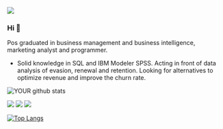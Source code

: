 <img src="https://avatars.githubusercontent.com/u/62489393?s=400&u=6eb619abab51cb039f43c096956fab66cc625544&v=4">

### Hi 👋
Pos graduated in business management and business intelligence, marketing analyst and programmer.

- Solid knowledge in SQL and IBM Modeler SPSS. Acting in front of data analysis of evasion, renewal and retention. 
  Looking for alternatives to optimize revenue and improve the churn rate.


![YOUR github stats](https://github-readme-stats.vercel.app/api?username=joaomaniaudet)

[<img src="https://img.shields.io/badge/medium-%2312100E.svg?&style=for-the-badge&logo=medium&logoColor=white" />](https://medium.com/@joaomaniaudet)  [<img src="https://img.shields.io/badge/linkedin-%230077B5.svg?&style=for-the-badge&logo=linkedin&logoColor=white" />](https://br.linkedin.com/in/joao-mauricio-maniaudet-megale) [<img src = "https://img.shields.io/badge/instagram-%23E4405F.svg?&style=for-the-badge&logo=instagram&logoColor=white">](https://www.instagram.com/joaomaniaudet/) 



[![Top Langs](https://github-readme-stats.vercel.app/api/top-langs/?username=joaomaniaudet&layout=compact)](https://github.com/joaomaniaudet)
